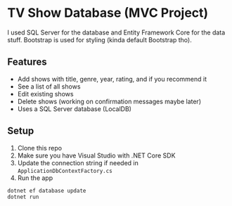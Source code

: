 # TV Show Database (MVC Project)
I used SQL Server for the database and Entity Framework Core for the data stuff. Bootstrap is used for styling (kinda default Bootstrap tho).

## Features

- Add shows with title, genre, year, rating, and if you recommend it
- See a list of all shows
- Edit existing shows
- Delete shows (working on confirmation messages maybe later)
- Uses a SQL Server database (LocalDB)

## Setup

1. Clone this repo
2. Make sure you have Visual Studio with .NET Core SDK
3. Update the connection string if needed in `ApplicationDbContextFactory.cs`
4. Run the app

```bash
dotnet ef database update
dotnet run
